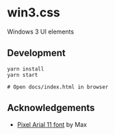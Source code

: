 # win3.css

Windows 3 UI elements

## Development

```
yarn install
yarn start

# Open docs/index.html in browser
```

## Acknowledgements

- [Pixel Arial 11 font](https://www.dafont.com/pixel-arial-11.font) by Max